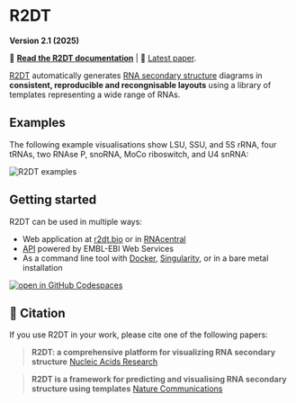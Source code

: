 # R2DT

**Version 2.1 (2025)**

🚀 **[Read the R2DT documentation](https://r2dt.readthedocs.io/)** | 📄 [Latest paper](https://academic.oup.com/nar/article/53/4/gkaf032/8005627).

[R2DT](https://r2dt.bio/) automatically generates [RNA secondary structure](https://en.wikipedia.org/wiki/Nucleic_acid_secondary_structure) diagrams in **consistent, reproducible and recongnisable layouts** using a library of templates representing a wide range of RNAs.

## Examples

The following example visualisations show LSU, SSU, and 5S rRNA, four tRNAs, two RNAse P, snoRNA, MoCo riboswitch, and U4 snRNA:

![R2DT examples](./docs/images/r2dt-examples.png)

## Getting started

R2DT can be used in multiple ways:

* Web application at [r2dt.bio](https://r2dt.bio) or in [RNAcentral](https://rnacentral.org/r2dt)
* [API](https://www.ebi.ac.uk/Tools/common/tools/help/index.html?tool=r2dt) powered by EMBL-EBI Web Services
* As a command line tool with [Docker](https://www.docker.com), [Singularity](https://sylabs.io/docs/#singularity), or in a bare metal installation

[![open in GitHub Codespaces](https://github.com/codespaces/badge.svg)](https://codespaces.new/RNAcentral/R2DT)

## 📄 Citation

If you use R2DT in your work, please cite one of the following papers:

> **R2DT: a comprehensive platform for visualizing RNA secondary structure**
> [Nucleic Acids Research](https://academic.oup.com/nar/article/53/4/gkaf032/8005627)

> **R2DT is a framework for predicting and visualising RNA secondary structure using templates**
> [Nature Communications](https://www.nature.com/articles/s41467-021-23555-5)
